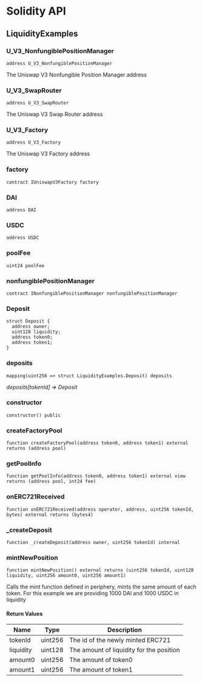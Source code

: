 # Solidity API

## LiquidityExamples

### U_V3_NonfungiblePositionManager

```solidity
address U_V3_NonfungiblePositionManager
```

The Uniswap V3 Nonfungible Position Manager address

### U_V3_SwapRouter

```solidity
address U_V3_SwapRouter
```

The Uniswap V3 Swap Router address

### U_V3_Factory

```solidity
address U_V3_Factory
```

The Uniswap V3 Factory address

### factory

```solidity
contract IUniswapV3Factory factory
```

### DAI

```solidity
address DAI
```

### USDC

```solidity
address USDC
```

### poolFee

```solidity
uint24 poolFee
```

### nonfungiblePositionManager

```solidity
contract INonfungiblePositionManager nonfungiblePositionManager
```

### Deposit

```solidity
struct Deposit {
  address owner;
  uint128 liquidity;
  address token0;
  address token1;
}
```

### deposits

```solidity
mapping(uint256 => struct LiquidityExamples.Deposit) deposits
```

_deposits[tokenId] => Deposit_

### constructor

```solidity
constructor() public
```

### createFactoryPool

```solidity
function createFactoryPool(address token0, address token1) external returns (address pool)
```

### getPoolInfo

```solidity
function getPoolInfo(address token0, address token1) external view returns (address pool, int24 fee)
```

### onERC721Received

```solidity
function onERC721Received(address operator, address, uint256 tokenId, bytes) external returns (bytes4)
```

### _createDeposit

```solidity
function _createDeposit(address owner, uint256 tokenId) internal
```

### mintNewPosition

```solidity
function mintNewPosition() external returns (uint256 tokenId, uint128 liquidity, uint256 amount0, uint256 amount1)
```

Calls the mint function defined in periphery, mints the same amount of each token. For this example we are providing 1000 DAI and 1000 USDC in liquidity

#### Return Values

| Name | Type | Description |
| ---- | ---- | ----------- |
| tokenId | uint256 | The id of the newly minted ERC721 |
| liquidity | uint128 | The amount of liquidity for the position |
| amount0 | uint256 | The amount of token0 |
| amount1 | uint256 | The amount of token1 |

